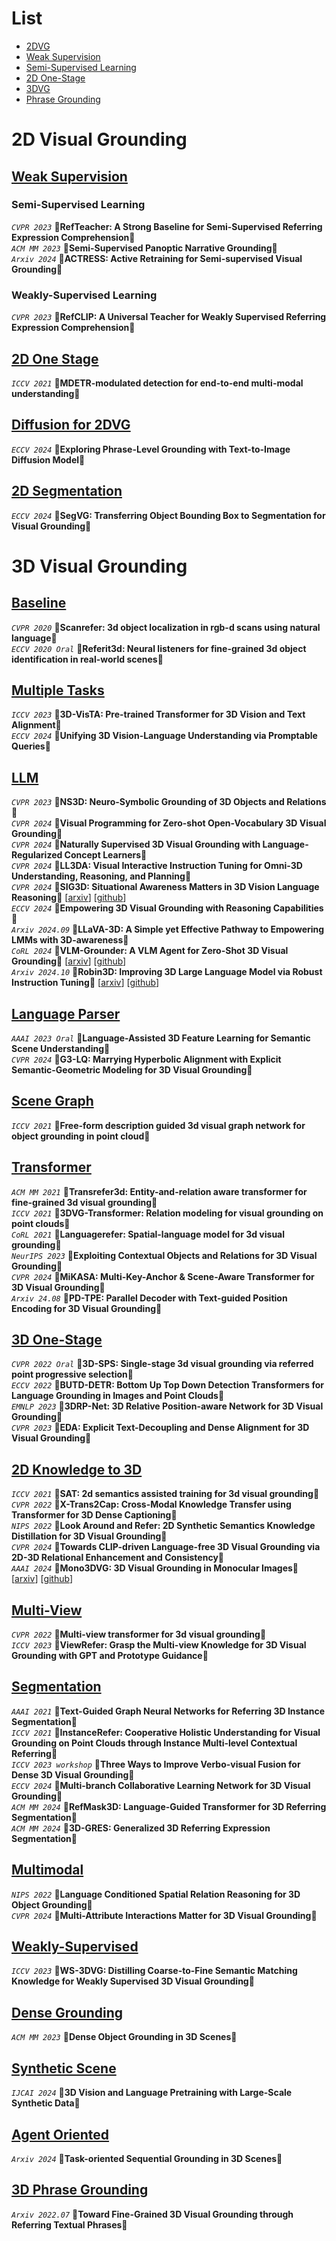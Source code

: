 # List 
- [2DVG](#2DVG)
- [Weak Supervision](#2DWS)
- [Semi-Supervised Learning](#2DSSL)
- [2D One-Stage](#2DOS)
- [3DVG](#3DVG)
- [Phrase Grounding](#3DPG)

<a name="2DVG"></a>
# 2D Visual Grounding

<a name="2DWS"></a>
## [Weak Supervision]()

<a name="2DSSL"></a>
### Semi-Supervised Learning
*`CVPR 2023`* **🎐RefTeacher: A Strong Baseline for Semi-Supervised Referring Expression Comprehension🎐**  
*`ACM MM 2023`* **🎐Semi-Supervised Panoptic Narrative Grounding🎐**  
*`Arxiv 2024`* **🎐ACTRESS: Active Retraining for Semi-supervised Visual Grounding🎐** 

### Weakly-Supervised Learning
*`CVPR 2023`* **🎐RefCLIP: A Universal Teacher for Weakly Supervised Referring Expression Comprehension🎐** 

<a name="2DOS"></a>
## [2D One Stage]()
*`ICCV 2021`* **🎐MDETR-modulated detection for end-to-end multi-modal understanding🎐**  

<a name="2DDiff"></a>
## [Diffusion for 2DVG]()
*`ECCV 2024`* **🎐Exploring Phrase-Level Grounding with Text-to-Image Diffusion Model🎐**  

<a name="2DS"></a>
## [2D Segmentation]()
*`ECCV 2024`* **🎐SegVG: Transferring Object Bounding Box to Segmentation for Visual Grounding🎐**  

<a name="3DVG"></a>
# 3D Visual Grounding
## [Baseline]()
*`CVPR 2020`* **🎐Scanrefer: 3d object localization in rgb-d scans using natural language🎐**  
*`ECCV 2020 Oral`* **🎐Referit3d: Neural listeners for fine-grained 3d object identification in real-world scenes🎐**  

## [Multiple Tasks]()
*`ICCV 2023`* **🎐3D-VisTA: Pre-trained Transformer for 3D Vision and Text Alignment🎐**  
*`ECCV 2024`* **🎐Unifying 3D Vision-Language Understanding via Promptable Queries🎐**

## [LLM]()
*`CVPR 2023`* **🎐NS3D: Neuro-Symbolic Grounding of 3D Objects and Relations🎐**  
*`CVPR 2024`* **🎐Visual Programming for Zero-shot Open-Vocabulary 3D Visual Grounding🎐**  
*`CVPR 2024`* **🎐Naturally Supervised 3D Visual Grounding with Language-Regularized Concept Learners🎐**  
*`CVPR 2024`* **🎐LL3DA: Visual Interactive Instruction Tuning for Omni-3D Understanding, Reasoning, and Planning🎐**  
*`CVPR 2024`* **🎐SIG3D: Situational Awareness Matters in 3D Vision Language Reasoning🎐**  [[arxiv](https://arxiv.org/abs/2406.07544)] [[github](https://github.com/YunzeMan/Situation3D)]  
*`ECCV 2024`* **🎐Empowering 3D Visual Grounding with Reasoning Capabilities🎐**  
*`Arxiv 2024.09`* **🎐LLaVA-3D: A Simple yet Effective Pathway to Empowering LMMs with 3D-awareness🎐**  
*`CoRL 2024`* **🎐VLM-Grounder: A VLM Agent for Zero-Shot 3D Visual Grounding🎐** [[arxiv](https://arxiv.org/abs/2410.13860)] [[github](https://github.com/OpenRobotLab/VLM-Grounder)]  
*`Arxiv 2024.10`* **🎐Robin3D: Improving 3D Large Language Model via Robust Instruction Tuning🎐** [[arxiv](https://arxiv.org/abs/2410.13860)] [[github](https://github.com/WeitaiKang/Robin3D)]  


## [Language Parser]()
*`AAAI 2023 Oral`* **🎐Language-Assisted 3D Feature Learning for Semantic Scene Understanding🎐**  
*`CVPR 2024`* **🎐G3-LQ: Marrying Hyperbolic Alignment with Explicit Semantic-Geometric Modeling for 3D Visual Grounding🎐**  

## [Scene Graph]()
*`ICCV 2021`* **🎐Free-form description guided 3d visual graph network for object grounding in point cloud🎐**  

## [Transformer]()
*`ACM MM 2021`* **🎐Transrefer3d: Entity-and-relation aware transformer for fine-grained 3d visual grounding🎐**  
*`ICCV 2021`* **🎐3DVG-Transformer: Relation modeling for visual grounding on point clouds🎐**  
*`CoRL 2021`* **🎐Languagerefer: Spatial-language model for 3d visual grounding🎐**  
*`NeurIPS 2023`* **🎐Exploiting Contextual Objects and Relations for 3D Visual Grounding🎐**  
*`CVPR 2024`* **🎐MiKASA: Multi-Key-Anchor & Scene-Aware Transformer for 3D Visual Grounding🎐**  
*`Arxiv 24.08`* **🎐PD-TPE: Parallel Decoder with Text-guided Position Encoding for 3D Visual Grounding🎐**  



## [3D One-Stage]()
*`CVPR 2022 Oral`* **🎐3D-SPS: Single-stage 3d visual grounding via referred point progressive selection🎐**  
*`ECCV 2022`* **🎐BUTD-DETR: Bottom Up Top Down Detection Transformers for Language Grounding in Images and Point Clouds🎐**  
*`EMNLP 2023`* **🎐3DRP-Net: 3D Relative Position-aware Network for 3D Visual Grounding🎐**  
*`CVPR 2023`* **🎐EDA: Explicit Text-Decoupling and Dense Alignment for 3D Visual Grounding🎐**  

## [2D Knowledge to 3D]()
*`ICCV 2021`* **🎐SAT: 2d semantics assisted training for 3d visual grounding🎐**  
*`CVPR 2022`* **🎐X-Trans2Cap: Cross-Modal Knowledge Transfer using Transformer for 3D Dense Captioning🎐**  
*`NIPS 2022`* **🎐Look Around and Refer: 2D Synthetic Semantics Knowledge Distillation for 3D Visual Grounding🎐**  
*`CVPR 2024`* **🎐Towards CLIP-driven Language-free 3D Visual Grounding via 2D-3D Relational Enhancement and Consistency🎐**  
*`AAAI 2024`* **🎐Mono3DVG: 3D Visual Grounding in Monocular Images🎐** [[arxiv](https://arxiv.org/pdf/2312.08022)] [[github](https://github.com/ZhanYang-nwpu/Mono3DVG)]  

## [Multi-View]()
*`CVPR 2022`* **🎐Multi-view transformer for 3d visual grounding🎐**  
*`ICCV 2023`* **🎐ViewRefer: Grasp the Multi-view Knowledge for 3D Visual Grounding with GPT and Prototype Guidance🎐**  

## [Segmentation]()
*`AAAI 2021`* **🎐Text-Guided Graph Neural Networks for Referring 3D Instance Segmentation🎐**  
*`ICCV 2021`* **🎐InstanceRefer: Cooperative Holistic Understanding for Visual Grounding on Point Clouds through Instance Multi-level Contextual Referring🎐**  
*`ICCV 2023 workshop`* **🎐Three Ways to Improve Verbo-visual Fusion for Dense 3D Visual Grounding🎐**  
*`ECCV 2024`* **🎐Multi-branch Collaborative Learning Network for 3D Visual Grounding🎐**   
*`ACM MM 2024`* **🎐RefMask3D: Language-Guided Transformer for 3D Referring Segmentation🎐**   
*`ACM MM 2024`* **🎐3D-GRES: Generalized 3D Referring Expression Segmentation🎐**  

## [Multimodal]()
*`NIPS 2022`* **🎐Language Conditioned Spatial Relation Reasoning for 3D Object Grounding🎐**  
*`CVPR 2024`* **🎐Multi-Attribute Interactions Matter for 3D Visual Grounding🎐**

## [Weakly-Supervised]()
*`ICCV 2023`* **🎐WS-3DVG: Distilling Coarse-to-Fine Semantic Matching Knowledge for Weakly Supervised 3D Visual Grounding🎐**

## [Dense Grounding]()
*`ACM MM 2023`* **🎐Dense Object Grounding in 3D Scenes🎐**

## [Synthetic Scene]()
*`IJCAI 2024`* **🎐3D Vision and Language Pretraining with Large-Scale Synthetic Data🎐**

## [Agent Oriented]()
*`Arxiv 2024`* **🎐Task-oriented Sequential Grounding in 3D Scenes🎐**  

<a name="3DPG"></a>
## [3D Phrase Grounding]()
*`Arxiv 2022.07`* **🎐Toward Fine-Grained 3D Visual Grounding through Referring Textual Phrases🎐**
